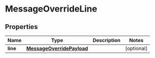 

# MessageOverrideLine


## Properties

| Name | Type | Description | Notes |
|------------ | ------------- | ------------- | -------------|
|**line** | [**MessageOverridePayload**](MessageOverridePayload.md) |  |  [optional] |



